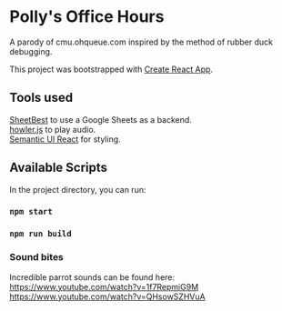 # Polly's Office Hours

A parody of cmu.ohqueue.com inspired by the method of rubber duck debugging.

This project was bootstrapped with [Create React App](https://github.com/facebook/create-react-app).

## Tools used
[SheetBest](https://sheet.best) to use a Google Sheets as a backend.<br />
[howler.js](https://howlerjs.com) to play audio.<br />
[Semantic UI React](https://react.semantic-ui.com) for styling.

## Available Scripts

In the project directory, you can run:

### `npm start`

### `npm run build`

### Sound bites

Incredible parrot sounds can be found here:
https://www.youtube.com/watch?v=1f7RepmiG9M
https://www.youtube.com/watch?v=QHsowSZHVuA
